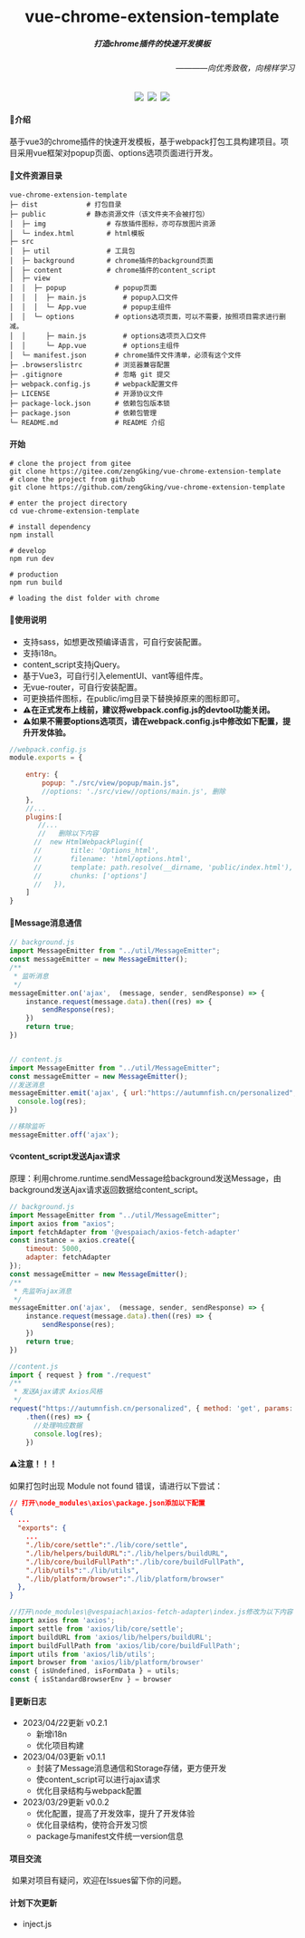 <h1 align="center">vue-chrome-extension-template</h1>
<h5 align="center">打造chrome插件的快速开发模板</h5>
<h6 align="right">————向优秀致敬，向榜样学习</h6>
<div align="center"><img src="https://img.shields.io/badge/license-MIT-blueviolet"/>&ensp;<img src="https://img.shields.io/badge/chrome_extension-v0.2.1-blueviolet"/>&ensp;<img src="https://img.shields.io/badge/Vue3-webpack-blueviolet"/></div>


#### 📌介绍

​		基于vue3的chrome插件的快速开发模板，基于webpack打包工具构建项目。项目采用vue框架对popup页面、options选项页面进行开发。

#### 📄文件资源目录
```
vue-chrome-extension-template
├─ dist            # 打包目录
├─ public          # 静态资源文件（该文件夹不会被打包）
│  ├─ img				# 存放插件图标，亦可存放图片资源
│  └─ index.html        # html模板	
├─ src
│  ├─ util              # 工具包	    
│  ├─ background        # chrome插件的background页面	    
│  ├─ content           # chrome插件的content_script
│  ├─ view              
│  │  ├─ popup            # popup页面
│  │  │  ├─ main.js		    # popup入口文件	
│  │  │  └─ App.vue	 	    # popup主组件
│  │  └─ options          # options选项页面，可以不需要，按照项目需求进行删减。
│  │     ├─ main.js		    # options选项页入口文件
│  │     └─ App.vue	      	# options主组件 
│  └─ manifest.json		  # chrome插件文件清单，必须有这个文件
├─ .browserslistrc 		  # 浏览器兼容配置
├─ .gitignore             # 忽略 git 提交
├─ webpack.config.js      # webpack配置文件
├─ LICENSE                # 开源协议文件
├─ package-lock.json      # 依赖包包版本锁
├─ package.json           # 依赖包管理
└─ README.md              # README 介绍

```

#### 开始

```
# clone the project from gitee
git clone https://gitee.com/zengGking/vue-chrome-extension-template
# clone the project from github
git clone https://github.com/zengGking/vue-chrome-extension-template

# enter the project directory
cd vue-chrome-extension-template

# install dependency
npm install

# develop
npm run dev

# production
npm run build

# loading the dist folder with chrome 
```

#### 📃使用说明

- 支持sass，如想更改预编译语言，可自行安装配置。
- 支持i18n。
- content_script支持jQuery。
- 基于Vue3，可自行引入elementUI、vant等组件库。
- 无vue-router，可自行安装配置。
- 可更换插件图标，在public/img目录下替换掉原来的图标即可。
- **⚠在正式发布上线前，建议将webpack.config.js的devtool功能关闭。**
- **⚠如果不需要options选项页，请在webpack.config.js中修改如下配置，提升开发体验。**

```js
//webpack.config.js
module.exports = {
   
    entry: {
        popup: "./src/view/popup/main.js",
        //options: './src/view//options/main.js', 删除
    },
    //...
    plugins:[
       //...
       //	删除以下内容
      //  new HtmlWebpackPlugin({
      //       title: 'Options_html',
      //       filename: 'html/options.html',
      //       template: path.resolve(__dirname, 'public/index.html'),
      //       chunks: ['options']
      //   }),
    ]
}
```

#### 📧Message消息通信
```js
// background.js
import MessageEmitter from "../util/MessageEmitter";
const messageEmitter = new MessageEmitter();
/**
 * 监听消息
 */
messageEmitter.on('ajax',  (message, sender, sendResponse) => {
    instance.request(message.data).then((res) => {
        sendResponse(res);
    })
    return true;
})


// content.js
import MessageEmitter from "../util/MessageEmitter";
const messageEmitter = new MessageEmitter();
//发送消息
messageEmitter.emit('ajax', { url:"https://autumnfish.cn/personalized", method: 'get', params: { limit: 10 }  },(res)=>{
  console.log(res);
})

//移除监听
messageEmitter.off('ajax');
```
#### 💡content_script发送Ajax请求
原理：利用chrome.runtime.sendMessage给background发送Message，由background发送Ajax请求返回数据给content_script。
```js
// background.js
import MessageEmitter from "../util/MessageEmitter";
import axios from "axios";
import fetchAdapter from '@vespaiach/axios-fetch-adapter'
const instance = axios.create({
    timeout: 5000,
    adapter: fetchAdapter
});
const messageEmitter = new MessageEmitter();
/**
 * 先监听ajax消息
 */
messageEmitter.on('ajax',  (message, sender, sendResponse) => {
    instance.request(message.data).then((res) => {
        sendResponse(res);
    })
    return true;
})

//content.js
import { request } from "./request"
/**
 * 发送Ajax请求 Axios风格
 */
request("https://autumnfish.cn/personalized", { method: 'get', params: { limit: 10 } })
    .then((res) => {
      //处理响应数据
      console.log(res);
 	})
```
#### ⚠注意！！！
如果打包时出现 Module not found 错误，请进行以下尝试：

```json
// 打开\node_modules\axios\package.json添加以下配置
{
  ...
  "exports": {
    ...
    "./lib/core/settle":"./lib/core/settle",
    "./lib/helpers/buildURL":"./lib/helpers/buildURL",
    "./lib/core/buildFullPath":"./lib/core/buildFullPath",
    "./lib/utils":"./lib/utils",
    "./lib/platform/browser":"./lib/platform/browser"
  },
}
```
```js
//打开\node_modules\@vespaiach\axios-fetch-adapter\index.js修改为以下内容
import axios from 'axios';
import settle from 'axios/lib/core/settle';
import buildURL from 'axios/lib/helpers/buildURL';
import buildFullPath from 'axios/lib/core/buildFullPath';
import utils from 'axios/lib/utils';
import browser from 'axios/lib/platform/browser'
const { isUndefined, isFormData } = utils;
const { isStandardBrowserEnv } = browser
```
#### 📖更新日志
- 2023/04/22更新  v0.2.1
  - 新增i18n
  - 优化项目构建
- 2023/04/03更新  v0.1.1
  - 封装了Message消息通信和Storage存储，更方便开发
  - 使content_script可以进行ajax请求
  - 优化目录结构与webpack配置
- 2023/03/29更新	v0.0.2
  - 优化配置，提高了开发效率，提升了开发体验
  - 优化目录结构，使符合开发习惯
  - package与manifest文件统一version信息


#### 项目交流

​	如果对项目有疑问，欢迎在Issues留下你的问题。

#### 计划下次更新

- inject.js
